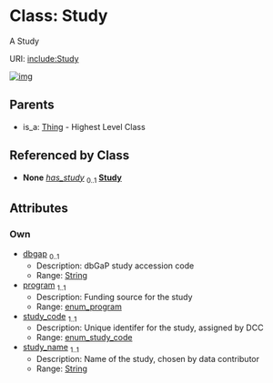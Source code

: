 
# Class: Study


A Study

URI: [include:Study](https://w3id.org/include/Study)


[![img](https://yuml.me/diagram/nofunky;dir:TB/class/[Thing],[Biospecimen]++-%20has_study%200..1>[Study&#124;dbgap:string%20%3F;program:enum_program;study_code:enum_study_code;study_name:string],[DataFile]++-%20has_study%200..1>[Study],[Participant]++-%20has_study%200..1>[Study],[Thing]^-[Study],[Participant],[DataFile],[Biospecimen])](https://yuml.me/diagram/nofunky;dir:TB/class/[Thing],[Biospecimen]++-%20has_study%200..1>[Study&#124;dbgap:string%20%3F;program:enum_program;study_code:enum_study_code;study_name:string],[DataFile]++-%20has_study%200..1>[Study],[Participant]++-%20has_study%200..1>[Study],[Thing]^-[Study],[Participant],[DataFile],[Biospecimen])

## Parents

 *  is_a: [Thing](Thing.md) - Highest Level Class

## Referenced by Class

 *  **None** *[has_study](has_study.md)*  <sub>0..1</sub>  **[Study](Study.md)**

## Attributes


### Own

 * [dbgap](dbgap.md)  <sub>0..1</sub>
     * Description: dbGaP study accession code
     * Range: [String](types/String.md)
 * [program](program.md)  <sub>1..1</sub>
     * Description: Funding source for the study
     * Range: [enum_program](enum_program.md)
 * [study_code](study_code.md)  <sub>1..1</sub>
     * Description: Unique identifer for the study, assigned by DCC
     * Range: [enum_study_code](enum_study_code.md)
 * [study_name](study_name.md)  <sub>1..1</sub>
     * Description: Name of the study, chosen by data contributor
     * Range: [String](types/String.md)
